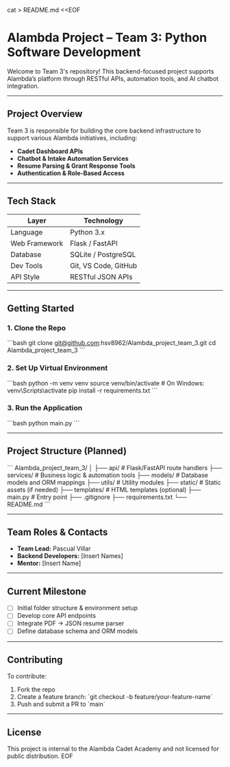 cat > README.md <<EOF
# Alambda Project – Team 3: Python Software Development

Welcome to Team 3's repository! This backend-focused project supports Alambda’s platform through RESTful APIs, automation tools, and AI chatbot integration.

---

## Project Overview

Team 3 is responsible for building the core backend infrastructure to support various Alambda initiatives, including:

- **Cadet Dashboard APIs**
- **Chatbot & Intake Automation Services**
- **Resume Parsing & Grant Response Tools**
- **Authentication & Role-Based Access**

---

## Tech Stack

| Layer         | Technology          |
|---------------|---------------------|
| Language      | Python 3.x          |
| Web Framework | Flask / FastAPI     |
| Database      | SQLite / PostgreSQL |
| Dev Tools     | Git, VS Code, GitHub |
| API Style     | RESTful JSON APIs   |

---

## Getting Started

### 1. Clone the Repo

\`\`\`bash
git clone git@github.com:hsv8962/Alambda_project_team_3.git
cd Alambda_project_team_3
\`\`\`

### 2. Set Up Virtual Environment

\`\`\`bash
python -m venv venv
source venv/bin/activate  # On Windows: venv\\Scripts\\activate
pip install -r requirements.txt
\`\`\`

### 3. Run the Application

\`\`\`bash
python main.py
\`\`\`

---

## Project Structure (Planned)

\`\`\`
Alambda_project_team_3/
│
├── api/                   # Flask/FastAPI route handlers
├── services/              # Business logic & automation tools
├── models/                # Database models and ORM mappings
├── utils/                 # Utility modules
├── static/                # Static assets (if needed)
├── templates/             # HTML templates (optional)
├── main.py                # Entry point
├── .gitignore
├── requirements.txt
└── README.md
\`\`\`

---

## Team Roles & Contacts

- **Team Lead:** Pascual Villar  
- **Backend Developers:** [Insert Names]  
- **Mentor:** [Insert Name]

---

## Current Milestone

- [ ] Initial folder structure & environment setup  
- [ ] Develop core API endpoints  
- [ ] Integrate PDF → JSON resume parser  
- [ ] Define database schema and ORM models

---

## Contributing

To contribute:
1. Fork the repo
2. Create a feature branch: \`git checkout -b feature/your-feature-name\`
3. Push and submit a PR to \`main\`

---

## License

This project is internal to the Alambda Cadet Academy and not licensed for public distribution.
EOF
